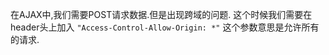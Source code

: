在AJAX中,我们需要POST请求数据.但是出现跨域的问题.
这个时候我们需要在header头上加入
`"Access-Control-Allow-Origin: *"`
这个参数意思是允许所有的请求.
